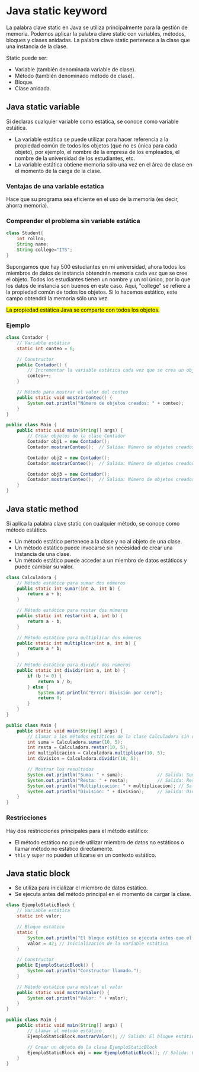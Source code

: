 # Java static keyword

La palabra clave static en Java se utiliza principalmente para la gestión de memoria. Podemos aplicar la palabra clave static con variables, métodos, bloques y clases anidadas. La palabra clave static pertenece a la clase que una instancia de la clase.

Static puede ser:

- Variable (también denominada variable de clase).
- Método (también denominado método de clase).
- Bloque.
- Clase anidada.

## Java static variable

Si declaras cualquier variable como estática, se conoce como variable estática.

- La variable estática se puede utilizar para hacer referencia a la propiedad común de todos los objetos (que no es única para cada objeto), por ejemplo, el nombre de la empresa de los empleados, el nombre de la universidad de los estudiantes, etc.
- La variable estática obtiene memoria sólo una vez en el área de clase en el momento de la carga de la clase.

### Ventajas de una variable estatica

Hace que su programa sea eficiente en el uso de la memoria (es decir, ahorra memoria).

### Comprender el problema sin variable estática

```java
class Student{
    int rollno;
    String name;
    String college="ITS";
}
```

Supongamos que hay 500 estudiantes en mi universidad, ahora todos los miembros de datos de instancia obtendrán memoria cada vez que se cree el objeto. Todos los estudiantes tienen un nombre y un rol único, por lo que los datos de instancia son buenos en este caso. Aquí, "college" se refiere a la propiedad común de todos los objetos. Si lo hacemos estático, este campo obtendrá la memoria sólo una vez.

<mark>La propiedad estática Java se comparte con todos los objetos.</mark>

### Ejemplo

```java
class Contador {
    // Variable estática
    static int conteo = 0;

    // Constructor
    public Contador() {
        // Incrementar la variable estática cada vez que se crea un objeto
        conteo++;
    }

    // Método para mostrar el valor del conteo
    public static void mostrarConteo() {
        System.out.println("Número de objetos creados: " + conteo);
    }
}

public class Main {
    public static void main(String[] args) {
        // Crear objetos de la clase Contador
        Contador obj1 = new Contador();
        Contador.mostrarConteo();  // Salida: Número de objetos creados: 1

        Contador obj2 = new Contador();
        Contador.mostrarConteo();  // Salida: Número de objetos creados: 2

        Contador obj3 = new Contador();
        Contador.mostrarConteo();  // Salida: Número de objetos creados: 3
    }
}
```

## Java static method

Si aplica la palabra clave static con cualquier método, se conoce como método estático.

- Un método estático pertenece a la clase y no al objeto de una clase.
- Un método estático puede invocarse sin necesidad de crear una instancia de una clase.
- Un método estático puede acceder a un miembro de datos estáticos y puede cambiar su valor.

```java
class Calculadora {
    // Método estático para sumar dos números
    public static int sumar(int a, int b) {
        return a + b;
    }

    // Método estático para restar dos números
    public static int restar(int a, int b) {
        return a - b;
    }

    // Método estático para multiplicar dos números
    public static int multiplicar(int a, int b) {
        return a * b;
    }

    // Método estático para dividir dos números
    public static int dividir(int a, int b) {
        if (b != 0) {
            return a / b;
        } else {
            System.out.println("Error: División por cero");
            return 0;
        }
    }
}

public class Main {
    public static void main(String[] args) {
        // Llamar a los métodos estáticos de la clase Calculadora sin crear un objeto
        int suma = Calculadora.sumar(10, 5);
        int resta = Calculadora.restar(10, 5);
        int multiplicacion = Calculadora.multiplicar(10, 5);
        int division = Calculadora.dividir(10, 5);

        // Mostrar los resultados
        System.out.println("Suma: " + suma);             // Salida: Suma: 15
        System.out.println("Resta: " + resta);           // Salida: Resta: 5
        System.out.println("Multiplicación: " + multiplicacion); // Salida: Multiplicación: 50
        System.out.println("División: " + division);     // Salida: División: 2
    }
}
```

### Restricciones

Hay dos restricciones principales para el método estático: 

- El método estático no puede utilizar miembro de datos no estáticos o llamar método no estático directamente.
- `this` y `super` no pueden utilizarse en un contexto estático.

## Java static block

- Se utiliza para inicializar el miembro de datos estático.
- Se ejecuta antes del método principal en el momento de cargar la clase.

```java
class EjemploStaticBlock {
    // Variable estática
    static int valor;

    // Bloque estático
    static {
        System.out.println("El bloque estático se ejecuta antes que el constructor y cualquier método.");
        valor = 42; // Inicialización de la variable estática
    }

    // Constructor
    public EjemploStaticBlock() {
        System.out.println("Constructor llamado.");
    }

    // Método estático para mostrar el valor
    public static void mostrarValor() {
        System.out.println("Valor: " + valor);
    }
}

public class Main {
    public static void main(String[] args) {
        // Llamar al método estático
        EjemploStaticBlock.mostrarValor(); // Salida: El bloque estático se ejecuta antes que el constructor y cualquier método. Valor: 42

        // Crear un objeto de la clase EjemploStaticBlock
        EjemploStaticBlock obj = new EjemploStaticBlock(); // Salida: Constructor llamado.
    }
}
```

